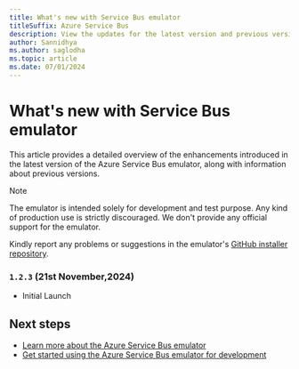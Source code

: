 ```yaml
---
title: What's new with Service Bus emulator
titleSuffix: Azure Service Bus
description: View the updates for the latest version and previous versions of the Azure Service Bus emulator.
author: Sannidhya
ms.author: saglodha
ms.topic: article
ms.date: 07/01/2024
---
```



# What's new with Service Bus emulator

This article provides a detailed overview of the enhancements introduced in the latest version of the Azure Service Bus emulator, along with information about previous versions.

> [!NOTE]
> The emulator is intended solely for development and test purpose. Any kind of production use is strictly discouraged. We don't provide any official support for the emulator.
>
> Kindly report any problems or suggestions in the emulator's [GitHub installer repository](https://github.com/Azure/azure-service-bus-emulator-installer/issues).


### ``1.2.3`` (21st November,2024)

- Initial Launch

## Next steps

- [Learn more about the Azure Service Bus emulator](overview-emulator.md)
- [Get started using the Azure Service Bus emulator for development](test-locally-with-service-bus-emulator.md)
